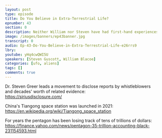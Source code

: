 ```yaml
---
layout: post
type: episode
title: Do You Believe in Extra-Terrestrial Life?
epnumber: 43
section: 0
description: Neither William nor Steven have had first-hand experiences with alien life or technology. But it can be fun to speculate&colon; What would it mean for humanity if an advanced race from a distant galaxy visited our planet? What technologies and spiritual insights would we be able to learn about from them? Would novel sources of virtually free energy unite us or lead to new reaons for war? The list of possible questions goes on and on.
image: /images/banners/ep43banner.jpg
transcript: 0
audio: Ep-43-Do-You-Believe-in-Extra-Terrestrial-Life-e26rrs9
lbry:
youtube: yHq4cwQWI5U
speakers: [Steven Guscott, William Blacoe]
categories: [ufo, aliens]
tags: []
comments: true
---
```

Dr. Steven Greer leads a movement to disclose reports by whistleblowers and decades' worth of related evidence:<br>
<a href="https://siriusdisclosure.com/">https://siriusdisclosure.com/</a>

China's Tiangong space station was launched in 2021:<br>
<a href="https://en.wikipedia.org/wiki/Tiangong_space_station">https://en.wikipedia.org/wiki/Tiangong_space_station</a>

For years the pentagon has been losing track of tens of trillions of dollars:<br>
<a href="https://finance.yahoo.com/news/pentagon-35-trillion-accounting-black-231154593.html">https://finance.yahoo.com/news/pentagon-35-trillion-accounting-black-231154593.html</a>